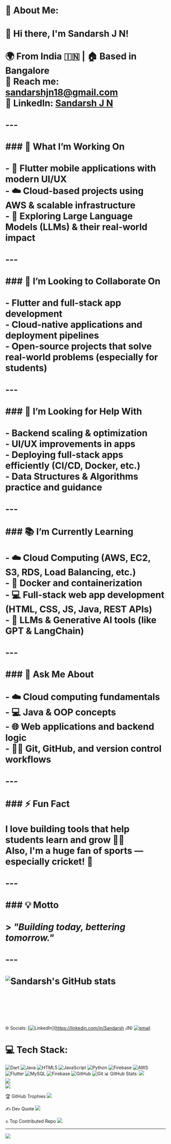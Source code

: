 # 💫 About Me:
# 👋 Hi there, I'm Sandarsh J N!<br><br>🌍 From India 🇮🇳 | 🏠 Based in Bangalore  <br>📧 Reach me: sandarshjn18@gmail.com  <br>🔗 LinkedIn: [Sandarsh J N](https://www.linkedin.com/in/sandarsh-j-n)<br><br>---<br><br>### 🚀 What I’m Working On<br><br>- 🧩 Flutter mobile applications with modern UI/UX<br>- ☁️ Cloud-based projects using AWS & scalable infrastructure<br>- 🧠 Exploring Large Language Models (LLMs) & their real-world impact<br><br>---<br><br>### 🤝 I’m Looking to Collaborate On<br><br>- Flutter and full-stack app development<br>- Cloud-native applications and deployment pipelines<br>- Open-source projects that solve real-world problems (especially for students)<br><br>---<br><br>### 🧠 I’m Looking for Help With<br><br>- Backend scaling & optimization<br>- UI/UX improvements in apps<br>- Deploying full-stack apps efficiently (CI/CD, Docker, etc.)<br>- Data Structures & Algorithms practice and guidance<br><br>---<br><br>### 📚 I’m Currently Learning<br><br>- ☁️ Cloud Computing (AWS, EC2, S3, RDS, Load Balancing, etc.)<br>- 🐳 Docker and containerization<br>- 💻 Full-stack web app development (HTML, CSS, JS, Java, REST APIs)<br>- 🤖 LLMs & Generative AI tools (like GPT & LangChain)<br><br>---<br><br>### 💬 Ask Me About<br><br>- ☁️ Cloud computing fundamentals<br>- 💻 Java & OOP concepts<br>- 🌐 Web applications and backend logic<br>- 🧑‍💻 Git, GitHub, and version control workflows<br><br>---<br><br>### ⚡ Fun Fact<br><br>I love building tools that help students learn and grow 👨‍🎓  <br>Also, I'm a huge fan of sports — especially cricket! 🏏<br><br>---<br><br>### 💡 Motto<br><br>> *"Building today, bettering tomorrow."*<br><br>---<br><br>![Sandarsh's GitHub stats](https://github-readme-stats.vercel.app/api?username=sandarsh18&show_icons=true&theme=radical)<br><br><!-- Add additional sections like trophies, contributions, etc. if you'd like --><br><br>


 🌐 Socials:
[![LinkedIn](https://img.shields.io/badge/LinkedIn-%230077B5.svg?logo=linkedin&logoColor=white)](https://linkedin.com/in/Sandarsh JN) [![email](https://img.shields.io/badge/Email-D14836?logo=gmail&logoColor=white)](mailto:sandarshjn18@gmail.com) 

# 💻 Tech Stack:
![Dart](https://img.shields.io/badge/dart-%230175C2.svg?style=for-the-badge&logo=dart&logoColor=white) ![Java](https://img.shields.io/badge/java-%23ED8B00.svg?style=for-the-badge&logo=openjdk&logoColor=white) ![HTML5](https://img.shields.io/badge/html5-%23E34F26.svg?style=for-the-badge&logo=html5&logoColor=white) ![JavaScript](https://img.shields.io/badge/javascript-%23323330.svg?style=for-the-badge&logo=javascript&logoColor=%23F7DF1E) ![Python](https://img.shields.io/badge/python-3670A0?style=for-the-badge&logo=python&logoColor=ffdd54) ![Firebase](https://img.shields.io/badge/firebase-%23039BE5.svg?style=for-the-badge&logo=firebase) ![AWS](https://img.shields.io/badge/AWS-%23FF9900.svg?style=for-the-badge&logo=amazon-aws&logoColor=white) ![Flutter](https://img.shields.io/badge/Flutter-%2302569B.svg?style=for-the-badge&logo=Flutter&logoColor=white) ![MySQL](https://img.shields.io/badge/mysql-4479A1.svg?style=for-the-badge&logo=mysql&logoColor=white) ![Firebase](https://img.shields.io/badge/firebase-a08021?style=for-the-badge&logo=firebase&logoColor=ffcd34) ![GitHub](https://img.shields.io/badge/github-%23121011.svg?style=for-the-badge&logo=github&logoColor=white) ![Git](https://img.shields.io/badge/git-%23F05033.svg?style=for-the-badge&logo=git&logoColor=white)
📊 GitHub Stats:
![](https://github-readme-stats.vercel.app/api?username=Sandarsh18&theme=dark&hide_border=false&include_all_commits=true&count_private=true)<br/>
![](https://nirzak-streak-stats.vercel.app/?user=Sandarsh18&theme=dark&hide_border=false)<br/>
![](https://github-readme-stats.vercel.app/api/top-langs/?username=Sandarsh18&theme=dark&hide_border=false&include_all_commits=true&count_private=true&layout=compact)

🏆 GitHub Trophies
![](https://github-profile-trophy.vercel.app/?username=Sandarsh18&theme=radical&no-frame=false&no-bg=true&margin-w=4)

✍️ Dev Quote
![](https://quotes-github-readme.vercel.app/api?type=horizontal&theme=radical)

🔝 Top Contributed Repo
![](https://github-contributor-stats.vercel.app/api?username=Sandarsh18&limit=5&theme=dark&combine_all_yearly_contributions=true)

---
[![](https://visitcount.itsvg.in/api?id=Sandarsh18&icon=0&color=0)](https://visitcount.itsvg.in)

<!-- Proudly created with GPRM ( https://gprm.itsvg.in ) -->
